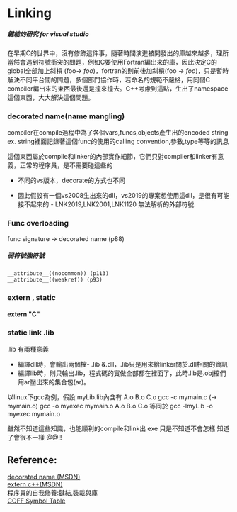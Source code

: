 # Linking

##### 鍵結的研究 for visual studio


在早期C的世界中，沒有修飾這件事，隨著時間演進被開發出的庫越來越多，理所當然會遇到符號衝突的問題，例如C要使用Fortran編出來的庫，因此決定C的global全部加上斜槓 (foo-> _foo_)，fortran的則前後加斜槓(foo -> _foo_)，只是暫時解決不同平台間的問題，多個部門協作時，若命名的規範不嚴格，用同個C compiler編出來的東西最後還是撞來撞去。C++考慮到這點，生出了namespace這個東西，大大解決這個問題。


### decorated name(name mangling)  
compiler在compile過程中為了各個vars,funcs,objects產生出的encoded string  
ex. string裡面記錄著這個func的使用的calling convention,參數,type等等的訊息  

這個東西屬於compile和linker的內部實作細節，它們只對compiler和linker有意義，正常的程序員，是不需要碰這些的  
- 不同的vs版本，decorate的方式也不同  

- 因此假設有一個vs2008生出來的dll，vs2019的專案想使用這dll，是很有可能接不起來的 - LNK2019,LNK2001,LNK1120 無法解析的外部符號


### Func overloading
func signature -> decorated name (p88)

##### 弱符號強符號

```
__attribute__((nocommon)) (p113)
__attribute__((weakref)) (p93)
```

### extern , static


#### extern "C"

### static link .lib
.lib 有兩種意義
- 編譯dll時，會輸出兩個檔- .lib &.dll，.lib只是用來給linker關於.dll相關的資訊
- 編譯lib時，則只輸出.lib，程式碼的實做全部都在裡面了，此時.lib是.obj檔們用ar壓出來的集合包(ar)。

以linux下gcc為例，假設 myLib.lib內含有 A.o B.o C.o
gcc -c mymain.c (-> mymain.o)
gcc -o myexec mymain.o A.o B.o C.o
等同於
gcc -lmyLib -o myexec mymain.o

雖然不知道這些知識，也能順利的compile和link出 exe
只是不知道不會怎樣
知道了會很不一樣
@@!!

## Reference:  
[decorated name (MSDN)](https://docs.microsoft.com/zh-tw/cpp/build/reference/decorated-names?view=msvc-160)  
[extern c++(MSDN)](https://docs.microsoft.com/zh-tw/cpp/cpp/extern-cpp?view=msvc-160)  
程序員的自我修養:鍵結,裝載與庫  
[COFF Symbol Table](http://www.delorie.com/djgpp/doc/coff/symtab.html)
